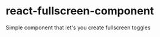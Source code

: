 react-fullscreen-component
==========================

Simple component that let's you create fullscreen toggles
